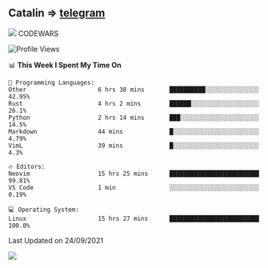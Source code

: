 ## Catalin => [telegram](https://t.me/catalinhimself) 
![](https://www.codewars.com/users/Catalinhimself/badges/micro) CODEWARS
<!--
![](https://github.com/Catalinhimself/Catalinhimself/blob/main/Sakura_Nene_CPP.jpg)
-->
<!--START_SECTION:waka-->
![Profile Views](http://img.shields.io/badge/Profile%20Views-4-blue)

📊 **This Week I Spent My Time On** 

```text
💬 Programming Languages: 
Other                    6 hrs 38 mins       ██████████░░░░░░░░░░░░░░░   42.95% 
Rust                     4 hrs 2 mins        ██████░░░░░░░░░░░░░░░░░░░   26.1% 
Python                   2 hrs 14 mins       ███░░░░░░░░░░░░░░░░░░░░░░   14.5% 
Markdown                 44 mins             █░░░░░░░░░░░░░░░░░░░░░░░░   4.79% 
VimL                     39 mins             █░░░░░░░░░░░░░░░░░░░░░░░░   4.3%

🔥 Editors: 
Neovim                   15 hrs 25 mins      █████████████████████████   99.81% 
VS Code                  1 min               ░░░░░░░░░░░░░░░░░░░░░░░░░   0.19%

💻 Operating System: 
Linux                    15 hrs 27 mins      █████████████████████████   100.0%

```


 Last Updated on 24/09/2021
<!--END_SECTION:waka-->

![](https://github-readme-stats.vercel.app/api/wakatime?username=catalinhimself&theme=calm)

  


